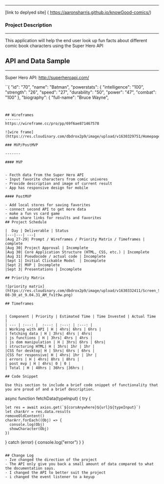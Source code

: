 

## 
--- 
[link to deplyed site] ( https://aaronsharris.github.io/knowGood-comics/)

### Project Description
---
This application will help the end user look up fun facts about different comic book characters using the Super Hero API

## API and Data Sample
-------
Super Hero API:
http://superheroapi.com/

``{
            "id": "70",
            "name": "Batman",
            "powerstats": {
                "intelligence": "100",
                "strength": "26",
                "speed": "27",
                "durability": "50",
                "power": "47",
                "combat": "100"
            },
            "biography": {
                "full-name": "Bruce Wayne",
        
  ```


## Wireframes
-------
https://wireframe.cc/pro/pp/69f6ae871467578
 
![wire frame](https://res.cloudinary.com/dbdrox2p9/image/upload/v1630329751/Homepage_mp2qjk.png)

### MVP/PostMVP

------- 

#### MVP 


- Fecth data from the Super Hero API
- Input favorite characters from comic univeres
- Provide description and image of current result 
- App has responsive design for mobile

#### PostMVP  

- Add local stores for saving favorites
- connect second API to get more data
- make a fun vs card game
- make share links for results and favorites
## Project Schedule

|  Day | Deliverable | Status
|---|---| ---|
|Aug 27-29| Prompt / Wireframes / Priority Matrix / Timeframes | complete
|Aug 30| Project Approval | Incomplete
|Aug 30| Core Application Structure (HTML, CSS, etc.) | Incomplete
|Aug 31| Pseudocode / actual code | Incomplete
|Sept 1| Initial Clickable Model  | Incomplete
|Sept 2| MVP | Incomplete
|Sept 3| Presentations | Incomplete

## Priority Matrix

![priority matrix](https://res.cloudinary.com/dbdrox2p9/image/upload/v1630332411/Screen_Shot_2021-08-30_at_9.04.31_AM_fv1t9w.png)

## Timeframes


| Component | Priority | Estimated Time | Time Invested | Actual Time |
| --- | :---: |  :---: | :---: | :---: |
| Working with API | H | 4hrs| 6hrs | 6hrs |
| fetching data | H | 3hrs| 4hrs | 4hrs|
| js functions | H | 3hrs| 4hrs | 4hrs |
| js dom manipulation | H | 3hrs| 6hrs | 6hrs|
| structuring HTML| H | 3hrs| 1hr | 1hr |
|CSS for desktop| H | 5hrs| 6hrs | 6hrs |
|CSS for responsive| H | 4hrs| 1hr | 1hr |
| errors | H | 4hrs| 8hrs | 8hrs |
| post mvp | H | 4hrs| 0 | 0 |
| Total | H | 40hrs | 36hrs |36hrs |

## Code Snippet

Use this section to include a brief code snippet of functionality that you are proud of and a brief description.  

```
async function fetchData(typeInput) {
  try {

    let res = await axios.get(`${corsAnywhere}${url}${typeInput}`)
    let charArr = res.data.results
    removeOldContent()
    charArr.forEach((Obj) => {
      console.log(Obj)
      showCharacter(Obj)
    })
  } catch (error) {
    console.log("error")
  }
}
```

## Change Log
- Ive changed the direction of the project
- The API only give you back a small amount of data compared to what the documentation says.
- I changed the API to better suit the project
- i changed the event listener to a keyup 
